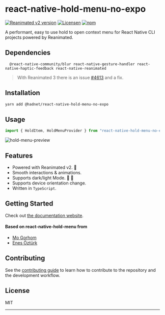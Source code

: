 # react-native-hold-menu-no-expo

[![Reanimated v2 version](https://img.shields.io/github/package-json/v/hadnet/react-native-hold-menu-no-expo/master?label=Version&style=flat-square)](https://www.npmjs.com/package/@hadnet/react-native-hold-menu-no-expo)
[![Licensen](https://img.shields.io/github/package-json/license/hadnet/react-native-hold-menu-no-expo/master?label=License&style=flat-square)](https://www.npmjs.com/package/@hadnet/react-native-hold-menu-no-expo)
[![npm](https://img.shields.io/badge/Types-included-blue?style=flat-square)](https://www.npmjs.com/package/@hadnet/react-native-hold-menu-no-expo)


A performant, easy to use hold to open context menu for React Native CLI projects powered by Reanimated.

## Dependencies

```
  @react-native-community/blur react-native-gesture-handler react-native-haptic-feedback react-native-reanimated
```

> With Reanimated 3 there is an issue [#4613](https://github.com/software-mansion/react-native-reanimated/issues/4613#issuecomment-1663211375) and a fix.

## Installation

```sh
yarn add @hadnet/react-native-hold-menu-no-expo
```

## Usage

```js
import { HoldItem, HoldMenuProvider } from "react-native-hold-menu-no-expo";
```

![hold-menu-preview](./preview.gif)

## Features

- Powered with Reanimated v2. 🚀
- Smooth interactions & animations.
- Supports dark/light Mode. 🌚 🌝
- Supports device orientation change.
- Written in `TypeScript`.


## Getting Started

Check out [the documentation website](https://enesozturk.github.io/react-native-hold-menu).

 #### Based on react-native-hold-menu from

- [Mo Gorhom](https://gorhom.dev/)
- [Enes Öztürk](https://github.com/enesozturk)

## Contributing

See the [contributing guide](CONTRIBUTING.md) to learn how to contribute to the repository and the development workflow.

## License

MIT

---
